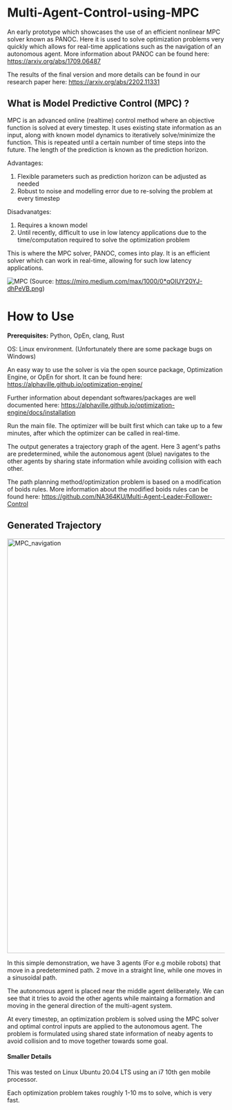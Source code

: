 # Multi-Agent-Control-using-MPC
An early prototype which showcases the use of an efficient nonlinear MPC solver known as PANOC. Here it is used to solve optimization problems very quickly which allows for real-time applications such as the navigation of an autonomous agent. More information about PANOC can be found here: https://arxiv.org/abs/1709.06487

The results of the final version and more details can be found in our research paper here: https://arxiv.org/abs/2202.11331

## What is Model Predictive Control (MPC) ?

MPC is an advanced online (realtime) control method where an objective function is solved at every timestep. It uses existing state information as an input, along with known model dynamics to iteratively solve/minimize the function. This is repeated until a certain number of time steps into the future. The length of the prediction is known as the prediction horizon. 

Advantages:
1. Flexible parameters such as prediction horizon can be adjusted as needed
2. Robust to noise and modelling error due to re-solving the problem at every timestep

Disadvanatges:
1. Requires a known model
2. Until recently, difficult to use in low latency applications due to the time/computation required to solve the optimization problem

This is where the MPC solver, PANOC, comes into play. It is an efficient solver which can work in real-time, allowing for such low latency applications.

![MPC](https://miro.medium.com/max/1000/0*qOIUY20YJ-dhPeVB.png)
(Source: https://miro.medium.com/max/1000/0*qOIUY20YJ-dhPeVB.png)

# How to Use
**Prerequisites:**  Python, OpEn, clang, Rust

OS: Linux environment. (Unfortunately there are some package bugs on Windows)

An easy way to use the solver is via the open source package, Optimization Engine, or OpEn for short. It can be found here: https://alphaville.github.io/optimization-engine/

Further information about dependant softwares/packages are well documented here: https://alphaville.github.io/optimization-engine/docs/installation

Run the main file. The optimizer will be built first which can take up to a few minutes, after which the optimizer can be called in real-time.

The output generates a trajectory graph of the agent. Here 3 agent's paths are predetermined, while the autonomous agent (blue) navigates to the other agents by sharing state information while avoiding collision with each other. 

The path planning method/optimization problem is based on a modification of boids rules. More information about the modified boids rules can be found here: https://github.com/NA364KU/Multi-Agent-Leader-Follower-Control

## Generated Trajectory 

<img width="961" alt="MPC_navigation" src="https://user-images.githubusercontent.com/95622570/163326251-b0fbf96d-81ee-4f95-8026-e38980bfb472.png">

In this simple demonstration, we have 3 agents (For e.g mobile robots) that move in a predetermined path. 2 move in a straight line, while one moves in a sinusoidal path. 

The autonomous agent is placed near the middle agent deliberately. We can see that it tries to avoid the other agents while maintaing a formation and moving in the general direction of the multi-agent system. 

At every timestep, an optimization problem is solved using the MPC solver and optimal control inputs are applied to the autonomous agent. The problem is formulated using shared state information of neaby agents to avoid collision and to move together towards some goal. 

#### Smaller Details
This was tested on Linux Ubuntu 20.04 LTS using an i7 10th gen mobile processor. 

Each optimization problem takes roughly 1-10 ms to solve, which is very fast. 



